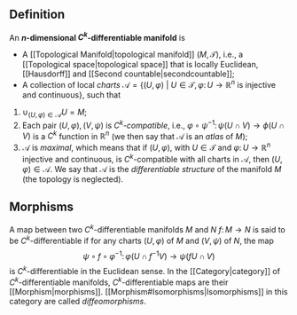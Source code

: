 ## Definition
An **$n$-dimensional $C^k$-differentiable manifold** is
- A [[Topological Manifold|topological manifold]] $(M, \mathscr{T})$, i.e., a [[Topological space|topological space]] that is locally Euclidean, [[Hausdorff]] and [[Second countable|secondcountable]];
- A collection of local *charts* $\mathscr{A} = \{(U, \varphi)\ |\ U\in \mathscr{T}, \varphi\colon U\to \mathbb{R}^n\text{ is injective and continuous}\}$,
such that
1. $\cup_{(U,\varphi)\in\mathscr{A}}U = M$;
2. Each pair $(U,\varphi), (V, \psi)$ is *$C^k$-compatible*, i.e., $\varphi\circ \psi^{-1}\colon \psi(U\cap V)\to \phi(U\cap V)$ is a $C^k$ function in $\mathbb{R}^n$ (we then say that $\mathscr{A}$ is an *atlas* of $M$);
3. $\mathscr{A}$ is *maximal*, which means that if $(U,\varphi)$, with $U\in\mathscr{T}$ and $\varphi\colon U\to\mathbb{R}^n$ injective and continuous, is $C^k$-compatible with all charts in $\mathscr{A}$, then $(U,\varphi)\in\mathscr{A}$.
We say that $\mathscr{A}$ is the *differentiable structure* of the manifold $M$ (the topology is neglected).
## Morphisms
A map between two $C^k$-differentiable manifolds $M$ and $N$ $f\colon M\to N$ is said to be $C^k$-differentiable if for any charts $(U,\varphi)$ of $M$ and $(V,\psi)$ of $N$, the map
$$\psi\circ f\circ\varphi^{-1}\colon \varphi(U\cap f^{-1}V) \to \psi(fU\cap V)$$
is $C^k$-differentiable in the Euclidean sense.
In the [[Category|category]] of $C^k$-differentiable manifolds, $C^k$-differentiable maps are their [[Morphism|morphisms]]. [[Morphism#Isomorphisms|Isomorphisms]] in this category are called *diffeomorphisms*.
